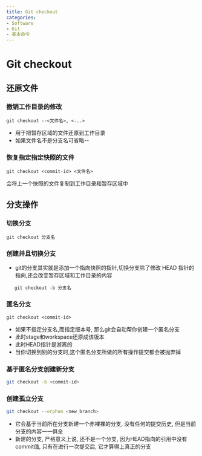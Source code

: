 ```yaml
---
title: Git checkout
categories:
- Software
- Git
- 基本命令
---
```

# Git checkout

## 还原文件

### 撤销工作目录的修改

```shell
git checkout --<文件名>, <...>
```

-   用于把暂存区域的文件还原到工作目录
-   如果文件名不是分支名可省略--

### 恢复指定指定快照的文件

```shell
git checkout <commit-id> <文件名>
```

会将上一个快照的文件复制到工作目录和暂存区域中

## 分支操作

### 切换分支

 ```shell
 git checkout 分支名
 ```

### 创建并且切换分支

- git的分支其实就是添加一个指向快照的指针,切换分支除了修改 HEAD 指针的指向,还会改变暂存区域和工作目录的内容

```shell
   git checkout -b 分支名
```

### 匿名分支

```shell
git checkout <commit-id>
```

- 如果不指定分支名,而指定版本号, 那么git会自动帮你创建一个匿名分支
- 此时stage和workspace还原成该版本
- 此时HEAD指针是游离的
- 当你切换到别的分支时,这个匿名分支所做的所有操作提交都会被抛弃掉

### 基于匿名分支创建新分支

```bash
git checkout -b <commit-id>
```

### 创建孤立分支

```bash
git checkout --orphan <new_branch>
```

- 它会基于当前所在分支新建一个赤裸裸的分支, 没有任何的提交历史, 但是当前分支的内容一一俱全
- 新建的分支, 严格意义上说, 还不是一个分支, 因为HEAD指向的引用中没有commit值, 只有在进行一次提交后, 它才算得上真正的分支